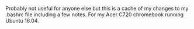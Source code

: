 Probably not useful for anyone else but this is a cache of my changes to my .bashrc file including a few notes. For my Acer C720 chromebook running Ubuntu 16.04.
